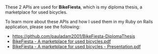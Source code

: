 These 2 APIs are used for **BikeFiesta**, which is my diploma thesis, a marketplace for used bicycles.

To learn more about these APIs and how I used them in my Ruby on Rails application, please see the following:
- https://github.com/pauladam2001/BikeFiesta-DiplomaThesis 
- [BikeFiesta - A marketplace for used bicycles.pdf](https://github.com/pauladam2001/BikeFiesta-DiplomaThesis/files/12785265/Licenta.IE.ADAM.VA.PAUL-ADRIAN.pdf)
- [BikeFiesta - A marketplace for used bicycles - Presentation.pdf](https://github.com/pauladam2001/BikeFiesta-DiplomaThesis/files/12785269/BikeFiesta.-.A.marketplace.for.used.bicycles.-.Slides.pdf)
